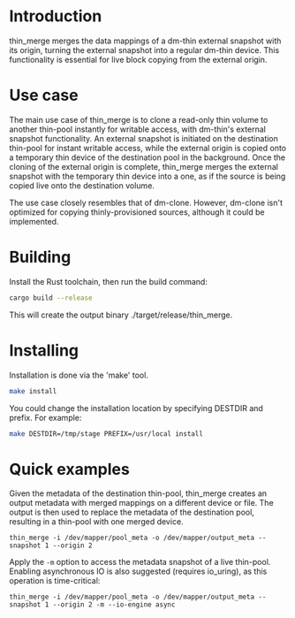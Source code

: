 # Introduction

thin_merge merges the data mappings of a dm-thin external snapshot with its origin, turning the external snapshot into a regular dm-thin device. This functionality is essential for live block copying from the external origin.


# Use case

The main use case of thin_merge is to clone a read-only thin volume to another thin-pool instantly for writable access, with dm-thin's external snapshot functionality. An external snapshot is initiated on the destination thin-pool for instant writable access, while the external origin is copied onto a temporary thin device of the destination pool in the background. Once the cloning of the external origin is complete, thin_merge merges the external snapshot with the temporary thin device into a one, as if the source is being copied live onto the destination volume.

The use case closely resembles that of dm-clone. However, dm-clone isn't optimized for copying thinly-provisioned sources, although it could be implemented.


# Building

Install the Rust toolchain, then run the build command:

```bash
cargo build --release
```

This will create the output binary ./target/release/thin_merge.


# Installing

Installation is done via the 'make' tool.

```bash
make install
```

You could change the installation location by specifying DESTDIR and prefix. For example:

```bash
make DESTDIR=/tmp/stage PREFIX=/usr/local install
```


# Quick examples

Given the metadata of the destination thin-pool, thin_merge creates an output metadata with merged mappings on a different device or file. The output is then used to replace the metadata of the destination pool, resulting in a thin-pool with one merged device.

```
thin_merge -i /dev/mapper/pool_meta -o /dev/mapper/output_meta --snapshot 1 --origin 2
```

Apply the `-m` option to access the metadata snapshot of a live thin-pool. Enabling asynchronous IO is also suggested (requires io_uring), as this operation is time-critical:

```
thin_merge -i /dev/mapper/pool_meta -o /dev/mapper/output_meta --snapshot 1 --origin 2 -m --io-engine async
```

